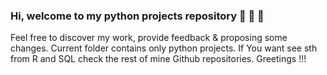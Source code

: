 ### Hi, welcome to my python projects repository 👋 👋 👋 
Feel free to discover my work, provide feedback & proposing some changes. Current folder contains only python projects. If You want see sth from R and SQL check the rest of mine Github repositories. Greetings !!!
